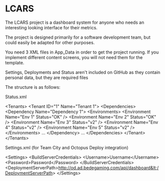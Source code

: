 # LCARS

The LCARS project is a dashboard system for anyone who needs an interesting looking interface for their metrics.

The project is designed primarily for a software development team, but could easily be adapted for other purposes.

You need 3 XML files in App_Data in order to get the project running. If you implement different content screens, you will not need them for the template.

Settings, Deployments and Status aren't included on GitHub as they contain personal data, but they are required files

The structure is as follows:

Status.xml

&lt;Tenants&gt;
  &lt;Tenant ID="1" Name="Tenant 1"&gt;
    &lt;Dependencies&gt;
      &lt;Dependency Name="Dependency 1"&gt;
        &lt;Environments&gt;
          &lt;Environment Name="Env 1" Status="OK" /&gt;
          &lt;Environment Name="Env 2" Status="OK" /&gt;
          &lt;Environment Name="Env 3" Status="v2" /&gt;
          &lt;Environment Name="Env 4" Status="v2" /&gt;
          &lt;Environment Name="Env 5" Status="v2" /&gt;
        &lt;/Environments&gt;
	...
      &lt;/Dependency&gt;
      ...
    &lt;/Dependencies&gt;
  &lt;/Tenant&gt;
&lt;/Tenants&gt;

Settings.xml (for Team City and Octopus Deploy integration)

&lt;Settings&gt;
  &lt;BuildServerCredentials&gt;
    &lt;Username&gt;Username&lt;/Username&gt;
    &lt;Password&gt;Password&lt;/Password&gt;
  &lt;/BuildServerCredentials&gt;
  &lt;DeploymentServerPath&gt;http://od.ad.bedegaming.com/api/dashboard&lt;/DeploymentServerPath&gt;
&lt;/Settings&gt;
